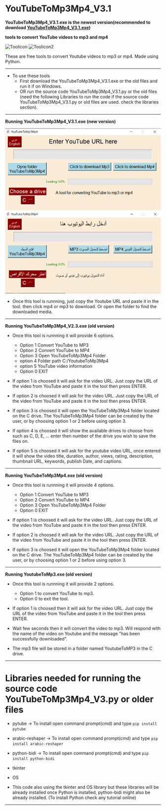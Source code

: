 # **YouTubeToMp3Mp4_V3.1**

**YouTubeToMp3Mp4_V3.1.exe is the newest version(recommended to download [YouTubeToMp3Mp4_V3.1.exe](YouTubeToMp3Mp4_V3.exe))**

**tools to convert YouTube videos to mp3 and mp4**

![Toolicon](icons/YoutubeToMp3.ico) ![Toolicon2](icons/YouTubeToMp3Mp4.ico)

These are free tools to convert Youtube videos to mp3 or mp4. Made using Python.

---

- To use these tools
  - First download the YouTubeToMp3Mp4_V3.1.exe or the old files and run it if on Windows.
  - OR run the source code YouTubeToMp3Mp4_V3.1.py or the old files (need the following Libraries to run the code if the source code YouTubeToMp3Mp4_V3.1.py or old files are used. check the libraries section).
 
---

**Running YouTubeToMp3Mp4_V3.1.exe (new version)**

![Toolicon3](icons/english.png) ![Toolicon4](icons/arabic.png)

- Once this tool is runnning, just copy the Youtube URL and paste it in the tool. then click mp4 or mp3 to download. Or open the folder to find the downloaded media.

---

**Running YouTubeToMp3Mp4_V2.3.exe (old version)**

- Once this tool is runnning it will provide 6 options.
  - Option 1 Convert YouTube to MP3
  - Option 2 Convert YouTube to MP4
  - Option 3 Open YouTubeToMp3Mp4 Folder
  - option 4 Folder path C:/YoutubeToMp3Mp4
  - option 5 YouTube video information
  - Option 0 EXIT

- If option 1 is choosed it will ask for the video URL. Just copy the URL of the video from YouTube and paste it in the tool then press ENTER.

- If option 2 is choosed it will ask for the video URL. Just copy the URL of the video from YouTube and paste it in the tool then press ENTER.

- If option 3 is choosed it will open the YouTubeToMp3Mp4 folder located on the C drive. The YouTubeToMp3Mp4 folder can be created by the user, or by choosing option 1 or 2 before using option 3.

- If option 4 is choosed it will show the available drives to choose from such as C, D, E, ... enter then number of the drive you wish to save the files on.

- If option 5 is choosed it will ask for the youtube video URL, once entered it will show the video title, duration, author, views, rating, description, thumbnail URL, keywords, publish Date, and captions.

---

**Running YouTubeToMp3Mp4.exe (old version)**

- Once this tool is runnning it will provide 4 options.
  - Option 1 Convert YouTube to MP3
  - Option 2 Convert YouTube to MP4
  - Option 3 Open YouTubeToMp3Mp4 Folder
  - Option 0 EXIT

- If option 1 is choosed it will ask for the video URL. Just copy the URL of the video from YouTube and paste it in the tool then press ENTER.

- If option 2 is choosed it will ask for the video URL. Just copy the URL of the video from YouTube and paste it in the tool then press ENTER.

- If option 3 is choosed it will open the YouTubeToMp3Mp4 folder located on the C drive. The YouTubeToMp3Mp4 folder can be created by the user, or by choosing option 1 or 2 before using option 3.

--- 

**Running YoutubeToMp3.exe (old version)**

- Once this tool is runnning it will provide 2 options.
  - Option 1 to convert YouTube to mp3.
  - Option 0 to exit the tool. 
  
- If option 1 is choosed then it will ask for the video URL. Just copy the URL of the video from YouTube and paste it in the tool then press ENTER.

- Wait few seconds then it will convert the video to mp3. Will respond with the name of the video on Youtube and the message "has been successfully downloaded".

- The mp3 file will be stored in a folder named YoutubeToMP3 in the C drive.
  
---

# Libraries needed for running the source code YouTubeToMp3Mp4_V3.py or older files

- pytube -> To install open command prompt(cmd) and type ```pip install pytube```
- arabic-reshaper -> To install open command prompt(cmd) and type ```pip install arabic-reshaper```
- python-bidi -> To install open command prompt(cmd) and type ```pip install python-bidi```
- tkinter
- OS

- This code also using the tkinter and OS library but these libraries will be already installed once Python is installed, python-bidi might also be already installed. (To install Python check any tutorial online)

---
